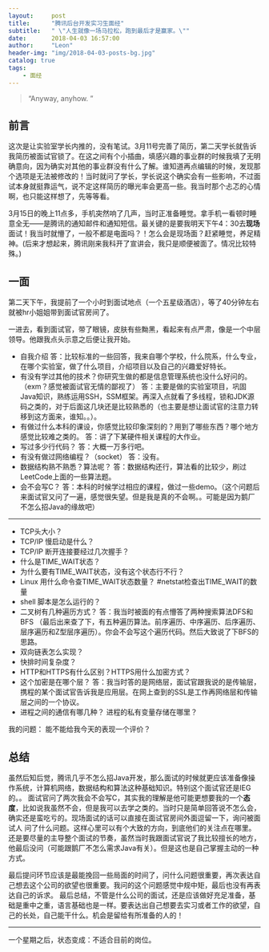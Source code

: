 ```yaml
---
layout:     post
title:      "腾讯后台开发实习生面经"
subtitle:   " \"人生就像一场马拉松，跑到最后才是赢家。\""
date:       2018-04-03 16:57:00
author:     "Leon"
header-img: "img/2018-04-03-posts-bg.jpg"
catalog: true
tags:
    - 面经
---
```


> “Anyway, anyhow. ”


## 前言

这次是让实验室学长内推的，没有笔试。3月11号完善了简历，第二天学长就告诉我简历被面试官锁了。在这之间有个小插曲，填感兴趣的事业群的时候我填了无明确意向，因为确实对其他的事业群没有什么了解。谁知道再点编辑的时候，发现那个选项是无法被修改的！当时就问了学长，学长说这个确实会有一些影响，不过面试本身就挺靠运气，说不定这样简历的曝光率会更高一些。我当时那个忐忑的心情啊，也只能这样想了，先等等看。

3月15日的晚上11点多，手机突然响了几声，当时正准备睡觉。拿手机一看顿时睡意全无——是腾讯的通知邮件和通知短信。最关键的是要我明天下午4：30去**现场**面试！我当时就懵了，一般不都是电面吗？！怎么会是现场面？赶紧睡觉，养足精神。(后来才想起来，腾讯刚来我科开了宣讲会，我只是顺便被面了。情况比较特殊。)

## 一面

第二天下午，我提前了一个小时到面试地点（一个五星级酒店），等了40分钟左右就被hr小姐姐带到面试官房间了。

一进去，看到面试官，带了眼镜，皮肤有些黝黑，看起来有点严肃，像是一个中层领导。他跟我点头示意之后便让我开始。

- 自我介绍
答：比较标准的一些回答，我来自哪个学校，什么院系，什么专业，在哪个实验室，做了什么项目，介绍项目以及自己的兴趣爱好特长。
- 有没有学过其他的技术？你研究生做的都是信息管理系统也没什么好问的。（exm？感觉被面试官无情的鄙视了）
答：主要是做的实验室项目，巩固Java知识，熟练运用SSH，SSM框架。再深入点就看了多线程，锁和JDK源码之类的，对于后面这几块还是比较熟悉的（也主要是想让面试官的注意力转移到这方面来，谁知。。）。
- 有做过什么本科的课设，你感觉比较印象深刻的？用到了哪些东西？哪个地方感觉比较难之类的。
答：讲了下某硬件相关课程的大作业。
- 写过多少行代码？
答：大概一万多行吧。
- 有没有做过网络编程？（socket）
答：没有。
- 数据结构熟不熟悉？算法呢？
答：数据结构还行，算法看的比较少，刷过LeetCode上面的一些算法题。
- 会不会写C？
答：本科的时候学过相应的课程，做过一些demo。（这个问题后来面试官又问了一遍，感觉很失望。但是我是真的不会啊。。可能是因为鹅厂不怎么招Java的缘故吧）
---
- TCP头大小？
- TCP/IP 慢启动是什么？
- TCP/IP 断开连接要经过几次握手？
- 什么是TIME_WAIT状态？
- 为什么要有TIME_WAIT状态，没有这个状态行不行？
- Linux 用什么命令查TIME_WAIT状态数量？ #netstat检查出TIME_WAIT的数量 
- shell 脚本是怎么运行的？
- 二叉树有几种遍历方式？
答：我当时被面的有点懵答了两种搜索算法DFS和BFS （最后出来查了下，有五种遍历算法。前序遍历、中序遍历、后序遍历、层序遍历和Z型层序遍历）。你会不会写这个遍历代码。然后大致说了下BFS的思路。
- 双向链表怎么实现？
- 快排时间复杂度？ 
- HTTP和HTTPS有什么区别？HTTPS用什么加密方式？
- 这个加密是在哪个层？ 
答：我当时答的是网络层，面试官跟我说的是传输层，携程的某个面试官告诉我是应用层。在网上查到的SSL是工作再网络层和传输层之间的一个协议。
- 进程之间的通信有哪几种？ 进程的私有变量存储在哪里？ 

我的问题：
能不能给我今天的表现一个评价？

## 总结
虽然后知后觉，腾讯几乎不怎么招Java开发，那么面试的时候就更应该准备像操作系统，计算机网络，数据结构和算法这种基础知识。特别这个面试官还是IEG的。。
面试官问了两次我会不会写C，其实我的理解是他可能更想要我的一个**态度**，比如说我虽然不会，但是我可以去学之类的。当时只是简单回答说不怎么会，确实还是蛮吃亏的。现场面试的话可以直接在面试官房间外面逗留一下，询问被面试人 问了什么问题。这样心里可以有个大致的方向，到底他们的关注点在哪里。
还是要尽量的主导整个面试的节奏，虽然当时我跟面试官说了我比较擅长的地方，他最后没问（可能跟鹅厂不怎么需求Java有关）。但是这也是自己掌握主动的一种方式。

最后提问环节应该是最能挽回一些局面的时间了，问什么问题很重要，再次表达自己想去这个公司的欲望也很重要。我问的这个问题感觉中规中矩，最后也没有再表达自己的诉求。
最后总结，不管是什么公司的面试，还是应该做好充足准备，基础是重中之重，语言基础也是一样。要表达出自己想要去实习或者工作的欲望，自己的长处，自己能干什么。机会是留给有所准备的人的！

---

一个星期之后，状态变成：不适合目前的岗位。


